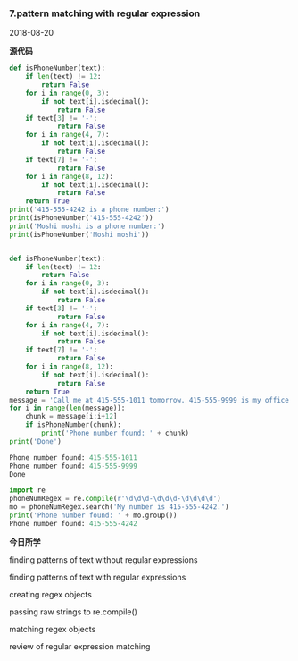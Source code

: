 ### 7.pattern matching with regular expression

2018-08-20

**源代码**

```python
def isPhoneNumber(text):
    if len(text) != 12:
        return False
    for i in range(0, 3):
        if not text[i].isdecimal():
            return False
    if text[3] != '-':
            return False
    for i in range(4, 7):
        if not text[i].isdecimal():
            return False
    if text[7] != '-':
            return False
    for i in range(8, 12):
        if not text[i].isdecimal():
            return False
    return True
print('415-555-4242 is a phone number:')
print(isPhoneNumber('415-555-4242'))
print('Moshi moshi is a phone number:')
print(isPhoneNumber('Moshi moshi'))


def isPhoneNumber(text):
    if len(text) != 12:
        return False
    for i in range(0, 3):
        if not text[i].isdecimal():
            return False
    if text[3] != '-':
            return False
    for i in range(4, 7):
        if not text[i].isdecimal():
            return False
    if text[7] != '-':
            return False
    for i in range(8, 12):
        if not text[i].isdecimal():
            return False
    return True
message = 'Call me at 415-555-1011 tomorrow. 415-555-9999 is my office.'
for i in range(len(message)):
    chunk = message[i:i+12]
    if isPhoneNumber(chunk):
        print('Phone number found: ' + chunk)
print('Done')

Phone number found: 415-555-1011
Phone number found: 415-555-9999
Done

import re
phoneNumRegex = re.compile(r'\d\d\d-\d\d\d-\d\d\d\d')
mo = phoneNumRegex.search('My number is 415-555-4242.')
print('Phone number found: ' + mo.group())
Phone number found: 415-555-4242

```

**今日所学**

finding patterns of text without regular expressions

finding patterns of text with regular expressions

creating regex objects

passing raw strings to re.compile()

matching regex objects

review of regular expression matching




